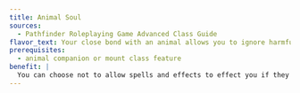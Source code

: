 ```yaml
---
title: Animal Soul
sources:
  - Pathfinder Roleplaying Game Advanced Class Guide
flavor_text: Your close bond with an animal allows you to ignore harmful magic that cannot affect your wild side.
prerequisites:
  - animal companion or mount class feature
benefit: |
  You can choose not to allow spells and effects to effect you if they would not be capable of affecting both your original creature type and the animal creature type.
---
```


